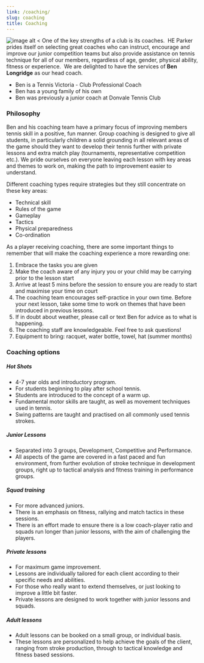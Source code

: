 ```yaml
---
link: /coaching/
slug: coaching
title: Coaching
---
```


![image alt <](/media/BenLongridge.jpg) One of the key strengths of a club is its coaches.  HE Parker prides itself on selecting great coaches who can instruct, encourage and improve our junior competition teams but also provide assistance on tennis technique for all of our members, regardless of age, gender, physical ability, fitness or experience.  We are delighted to have the services of **Ben Longridge** as our head coach.

  * Ben is a Tennis Victoria - Club Professional Coach
  * Ben has a young family of his own
  * Ben was previously a junior coach at Donvale Tennis Club

### Philosophy

Ben and his coaching team have a primary focus of improving members tennis skill in a positive, fun manner. Group coaching is designed to give all students, in particularly children a solid grounding in all relevant areas of the game should they want to develop their tennis further with private lessons and extra match play (tournaments, representative competition etc.). We pride ourselves on everyone leaving each lesson with key areas and themes to work on, making the path to improvement easier to understand.

Different coaching types require strategies but they still concentrate on these key areas:

  * Technical skill
  * Rules of the game
  * Gameplay
  * Tactics
  * Physical preparedness
  * Co-ordination

As a player receiving coaching, there are some important things to remember that will make the coaching experience a more rewarding one:

  1. Embrace the tasks you are given
  2. Make the coach aware of any injury you or your child may be carrying prior to the lesson start
  3. Arrive at least 5 mins before the session to ensure you are ready to start and maximise your time on court
  4. The coaching team encourages self-practice in your own time. Before your next lesson, take some time to work on themes that have been introduced in previous lessons.
  5. If in doubt about weather, please call or text Ben for advice as to what is happening.
  6. The coaching staff are knowledgeable. Feel free to ask questions!
  7. Equipment to bring: racquet, water bottle, towel, hat (summer months)

### Coaching options

##### Hot Shots

  * 4-7 year olds and introductory program.
  * For students beginning to play after school tennis.
  * Students are introduced to the concept of a warm up.
  * Fundamental motor skills are taught, as well as movement techniques used in tennis.
  * Swing patterns are taught and practised on all commonly used tennis strokes.

##### Junior Lessons

  * Separated into 3 groups, Development, Competitive and Performance.
  * All aspects of the game are covered in a fast paced and fun environment, from further evolution of stroke technique in development groups, right up to tactical analysis and fitness training in performance groups.

##### Squad training

  * For more advanced juniors.
  * There is an emphasis on fitness, rallying and match tactics in these sessions.
  * There is an effort made to ensure there is a low coach-player ratio and squads run longer than junior lessons, with the aim of challenging the players.

##### Private lessons

  * For maximum game improvement.
  * Lessons are individually tailored for each client according to their specific needs and abilities.
  * For those who really want to extend themselves, or just looking to improve a little bit faster.
  * Private lessons are designed to work together with junior lessons and squads.

##### Adult lessons

  * Adult lessons can be booked on a small group, or individual basis.
  * These lessons are personalized to help achieve the goals of the client, ranging from stroke production, through to tactical knowledge and fitness based sessions.
